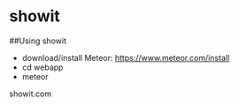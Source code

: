 showit
======

##Using showit
* download/install Meteor: https://www.meteor.com/install
* cd webapp
* meteor

showit.com
